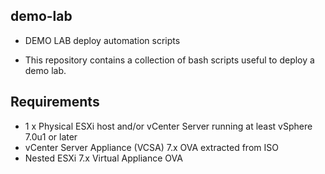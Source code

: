 ## demo-lab
* DEMO LAB deploy automation scripts

* This repository contains a collection of bash scripts useful to deploy a demo lab.

## Requirements

* 1 x Physical ESXi host and/or vCenter Server running at least vSphere 7.0u1 or later
* vCenter Server Appliance (VCSA) 7.x OVA extracted from ISO
* Nested ESXi 7.x Virtual Appliance OVA
